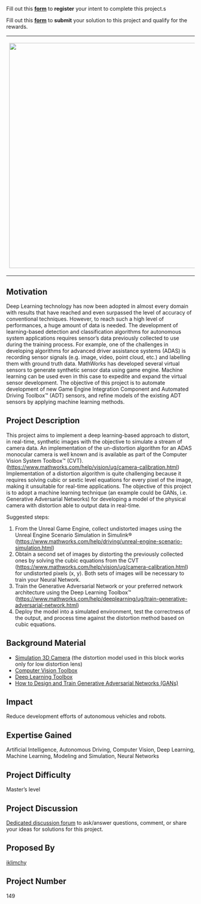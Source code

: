 Fill out this <strong>[form](https://www.mathworks.com/academia/student-challenge/mathworks-excellence-in-innovation-signup.html?tfa_1=Applying%20Machine%20Learning%20for%20the%20Development%20of%20Physical%20Sensor%20Models%20in%20Game%20Engine%20Environment&tfa_2=149)</strong> to **register** your intent to complete this project.s

Fill out this <strong>[form](https://www.mathworks.com/academia/student-challenge/mathworks-excellence-in-innovation-submission-form.html?tfa_1=Applying%20Machine%20Learning%20for%20the%20Development%20of%20Physical%20Sensor%20Models%20in%20Game%20Engine%20Environment&tfa_2=149)</strong> to **submit** your solution to this project and qualify for the rewards.

<table>
<td><img src="https://gist.githubusercontent.com/robertogl/e0115dc303472a9cfd52bbbc8edb7665/raw/adas-perception.jpg"  width=600 /></td>
<td><p><h1>Applying Machine Learning for the Development of Physical Sensor Models in Game Engine Environment</h1></p>
<p>Realistic synthetic sensor data will soon eliminate the need of collecting tons of real data for machine learning algorithms. Accelerate this transition by creating a real-time camera distortion model.</p>
</table>

## Motivation

Deep Learning technology has now been adopted in almost every domain with results that have reached and even surpassed the level of accuracy of conventional techniques. However, to reach such a high level of performances, a huge amount of data is needed. 
The development of learning-based detection and classification algorithms for autonomous system applications requires sensor’s data previously collected to use during the training process. For example, one of the challenges in developing algorithms for advanced driver assistance systems (ADAS) is recording sensor signals (e.g. image, video, point cloud, etc.) and labelling them with ground truth data.  MathWorks has developed several virtual sensors to generate synthetic sensor data using game engine.  Machine learning can be used even in this case to expedite and expand the virtual sensor development.
The objective of this project is to automate development of new Game Engine Integration Component and Automated Driving Toolbox™ (ADT) sensors, and refine models of the existing ADT sensors by applying machine learning methods.


## Project Description

This project aims to implement a deep learning-based approach to distort, in real-time, synthetic images with the objective to simulate a stream of camera data.
An implementation of the un-distortion algorithm for an ADAS monocular camera is well known and is available as part of the Computer Vision System Toolbox™ (CVT). (https://www.mathworks.com/help/vision/ug/camera-calibration.html)
Implementation of a distortion algorithm is quite challenging because it requires solving cubic or sextic level equations for every pixel of the image, making it unsuitable for real-time applications.  The objective of this project is to adopt a machine learning technique (an example could be GANs, i.e. Generative Adversarial Networks) for developing a model of the physical camera with distortion able to output data in real-time.

Suggested steps:

1.	From the Unreal Game Engine, collect undistorted images using the Unreal Engine Scenario Simulation in Simulink® (https://www.mathworks.com/help/driving/unreal-engine-scenario-simulation.html)
2.	Obtain a second set of images by distorting the previously collected ones by solving the cubic equations from the CVT (https://www.mathworks.com/help/vision/ug/camera-calibration.html) for undistorted pixels (x, y). Both sets of images will be necessary to train your Neural Network.
3.	Train the Generative Adversarial Network or your preferred network architecture using the Deep Learning Toolbox™ (https://www.mathworks.com/help/deeplearning/ug/train-generative-adversarial-network.html)
4.	Deploy the model into a simulated environment, test the correctness of the output, and process time against the distortion method based on cubic equations.


## Background Material

- [Simulation 3D Camera](https://www.mathworks.com/help/driving/ref/simulation3dcamera.html) (the distortion model used in this block works only for low distortion lens)
- [Computer Vision Toolbox](https://www.mathworks.com/help/vision/index.html?s_tid=CRUX_lftnav)
- [Deep Learning Toolbox](https://www.mathworks.com/products/deep-learning.html)
- [How to Design and Train Generative Adversarial Networks (GANs)](https://www.mathworks.com/videos/how-to-design-and-train-generative-adversarial-networks-gans-1583904310687.html)

## Impact

Reduce development efforts of autonomous vehicles and robots.

## Expertise Gained

Artificial Intelligence, Autonomous Driving, Computer Vision, Deep Learning, Machine Learning, Modeling and Simulation, Neural Networks

## Project Difficulty

Master’s level

## Project Discussion

[Dedicated discussion forum](https://github.com/mathworks/MathWorks-Excellence-in-Innovation/discussions/15) to ask/answer questions, comment, or share your ideas for solutions for this project.

## Proposed By

[iklimchy](https://github.com/iklimchy)

## Project Number

149

